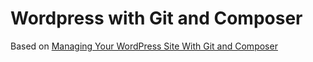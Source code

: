 # Wordpress with Git and Composer

Based on [Managing Your WordPress Site With Git and Composer](https://deliciousbrains.com/storing-wordpress-in-git/)